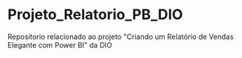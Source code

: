 # Projeto_Relatorio_PB_DIO


Repositorio relacionado ao projeto "Criando um Relatório de Vendas Elegante com Power BI" da DIO



